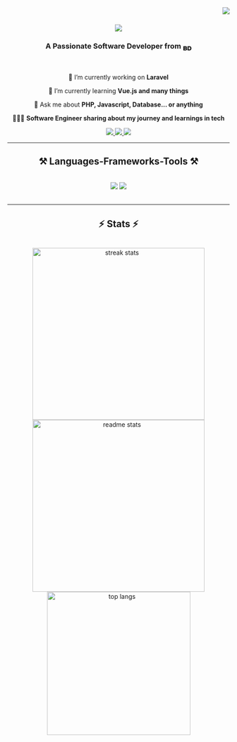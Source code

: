 <img align="right" src="https://visitor-badge.laobi.icu/badge?page_id=shuvowizard.shuvowizard" />

<h1 align="center">
    <img src="https://readme-typing-svg.herokuapp.com/?font=Righteous&size=35&center=true&vCenter=true&width=500&height=70&duration=4000&lines=Hi+There!+👋;+I'm+Mohammad+Shuvo!;" />
</h1>

<h3 align="center">A Passionate Software Developer from <sub>𝐁𝐃</sub></h3>
<br/>

<div align="center">

 🔭 I’m currently working on **Laravel**

 🌱 I’m currently learning **Vue.js and many things**

 💬 Ask me about **PHP, Javascript, Database... or anything**

 👩🏻‍💻 **Software Engineer sharing about my journey and learnings in tech**


 </div>
 
<div align="center"> 
  <a href="https://linkedin.com/in/shuvowizard" target="_blank">
    <img src="https://img.shields.io/badge/LinkedIn-0077B5?style=for-the-badge&logo=linkedin&logoColor=white" target="_blank"/>
  </a>
  <a href="https://twitter.com/shuvo_wizard" target="_blank">
    <img src="https://img.shields.io/badge/Twitter-000000?style=for-the-badge&logo=X&logoColor=white" />
  </a>
  <a href="https://salesp07.github.io" target="_blank">
     <img src="https://img.shields.io/badge/Portfolio-FF5722?style=for-the-badge&logo=todoist&logoColor=white" target="_blank" /> 
    <!-- sqlite, safari, google-chrome are other good icon options -->
  </a>
</div>

 <hr/>
 
<h2 align="center">⚒️ Languages-Frameworks-Tools ⚒️</h2>
<br/>
<div align="center">
    <img src="https://skillicons.dev/icons?i=bootstrap,html,css,vscode,github,tailwind,git,cpp,notion" />
    <img src="https://skillicons.dev/icons?i=vue,nodejs,javascript,php,laravel,postman,mysql,jquery,npm,obsidian" /><br>
</div>

<br/>

<hr/>

<h2 align="center">⚡ Stats ⚡</h2>
<br>
<div align=center>
  <img width=390 src="https://github-readme-streak-stats.herokuapp.com/?user=shuvowizard&&theme=tokyonight" alt="streak stats"/>
  <img width=390 src="https://github-readme-stats.vercel.app/api?username=shuvowizard&count_private=true&show_icons=true&theme=tokyonight&rank_icon=github&border_radius=10" alt="readme stats" />
  <br/>
  <img width=325 align="center" src="https://github-readme-stats.vercel.app/api/top-langs/?username=shuvowizard&hide=HTML&langs_count=8&layout=compact&theme=tokyonight&border_radius=10&size_weight=0.5&count_weight=0.5&exclude_repo=github-readme-stats" alt="top langs" />
</div>

<br/><br/>
